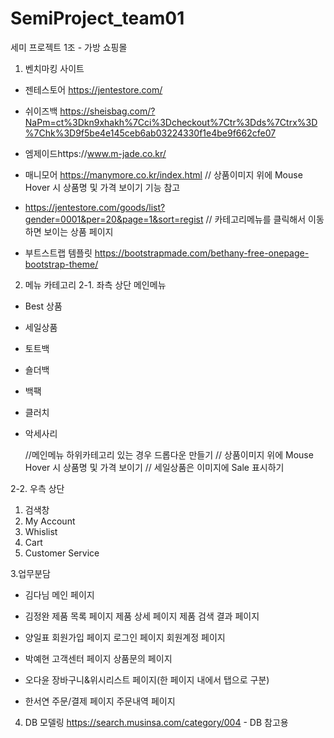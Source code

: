 # SemiProject_team01
세미 프로젝트 1조 - 가방 쇼핑몰

1. 벤치마킹 사이트
  - 젠테스토어 https://jentestore.com/
  - 쉬이즈백 https://sheisbag.com/?NaPm=ct%3Dkn9xhakh%7Cci%3Dcheckout%7Ctr%3Dds%7Ctrx%3D%7Chk%3D9f5be4e145ceb6ab03224330f1e4be9f662cfe07
  - 엠제이드https://www.m-jade.co.kr/
  - 매니모어 https://manymore.co.kr/index.html 
    // 상품이미지 위에 Mouse Hover 시 상품명 및 가격 보이기 기능 참고
  - https://jentestore.com/goods/list?gender=0001&per=20&page=1&sort=regist
    // 카테고리메뉴를 클릭해서 이동하면 보이는 상품 페이지

  - 부트스트랩 템플릿 https://bootstrapmade.com/bethany-free-onepage-bootstrap-theme/ 


2. 메뉴 카테고리
  2-1. 좌측 상단 메인메뉴
  - Best 상품
  - 세일상품
  - 토트백
  - 숄더백
  - 백팩
  - 클러치
  - 악세사리
    
    //메인메뉴 하위카테고리 있는 경우 드롭다운 만들기
    // 상품이미지 위에 Mouse Hover 시 상품명 및 가격 보이기
    // 세일상품은 이미지에 Sale 표시하기
    
  2-2. 우측 상단
  1) 검색창
  2) My Account
  3) Whislist
  4) Cart
  5) Customer Service

3.업무분담

- 김다님
  메인 페이지

- 김정완
  제품 목록 페이지
  제품 상세 페이지
  제품 검색 결과 페이지

- 양일표
  회원가입 페이지
  로그인 페이지
  회원계정 페이지 

- 박예현
  고객센터 페이지
  상품문의 페이지

- 오다윤
  장바구니&위시리스트 페이지(한 페이지 내에서 탭으로 구분)

- 한서연
  주문/결제 페이지
  주문내역 페이지


4. DB 모델링
https://search.musinsa.com/category/004 - DB 참고용
